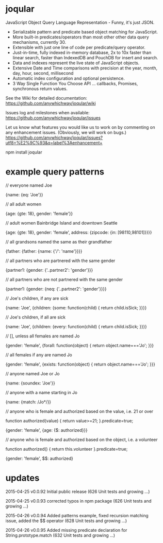 # joqular
JavaScript Object Query Language Representation - Funny, it's just JSON.

- Serializable pattern and predicate based object matching for JavaScript.
- More built-in predicates/operators than most other other data query mechanisms, currently 30.
- Extensible with just one line of code per predicate/query operator.
- Just-in-time, fully indexed in-memory database, 2x to 10x faster than linear search, faster than IndexedDB and PouchDB for insert and search.
- Data and indexes represent the live state of JavaScript objects.
- Extensive Date and Time comparisons with precision at the year, month, day, hour, second, millisecond
- Automatic index configuration and optional persistence.
- 3 Way Single Function You Choose API ... callbacks, Promises, synchronous return values.

See the Wiki for detailed documentation: https://github.com/anywhichway/joqular/wiki

Issues log and milestones when available: https://github.com/anywhichway/joqular/issues

Let us know what features you would like us to work on by commenting on any enhancement issues. (Obviously, we will work on bugs.) https://github.com/anywhichway/joqular/issues?utf8=%E2%9C%93&q=label%3Aenhancement+

npm install joqular

# example query patterns

// everyone named Joe

{name: {eq: 'Joe'}} 

// all adult women

{age: {gte: 18}, gender: 'female'}} 

// adult women Bainbridge Island and downtown Seattle

{age: {gte: 18}, gender: 'female', address: {zipcode: {in: [98110,98101]}}}} 

// all grandsons named the same as their grandfather

{father: {father: {name: {'/': 'name'}}}} 

// all partners who are partnered with the same gender

{partner1: {gender: {'..partner2': 'gender'}}}

// all partners who are not partnered with the same gender

{partner1: {gender: {neq: {'..partner2': 'gender'}}}} 

// Joe's children, if any are sick

{name: 'Joe', {children: {some: function(child) { return child.isSick; }}}} 

// Joe's children, if all are sick

{name: 'Joe', {children: {every: function(child) { return child.isSick; }}}} 

// [], unless all females are named Jo

{gender: 'female', {forall: function(object) { return object.name==='Jo'; }}} 

// all females if any are named Jo

{gender: 'female', {exists: function(object) { return object.name==='Jo'; }}} 

// anyone named Joe or Jo

{name: {soundex: 'Joe'}} 

// anyone with a name starting in Jo

{name: {match: /Jo*/}}

// anyone who is female and authorized based on the value, i.e. 21 or over 

function authorized(value) { return value>=21; }.predicate=true;

{gender: 'female', {age: {$: authorized}}} 

// anyone who is female and authorized based on the object, i.e. a volunteer
 
function authorized() { return this.volunteer }.predicate=true;

{gender: 'female', $$: authorized}

# updates

2015-04-25 v0.0.92 Initial public release (626 Unit tests and growing ...)

2015-04-25 v0.0.93 corrected typos in npm package  (626 Unit tests and growing ...)

2015-04-26 v0.0.94 Added patterns example, fixed recursion matching issue, added the $$ operator (628 Unit tests and growing ...)

2015-04-26 v0.0.95 Added missing predicate declaration for String.prototype.match (632 Unit tests and growing ...)
